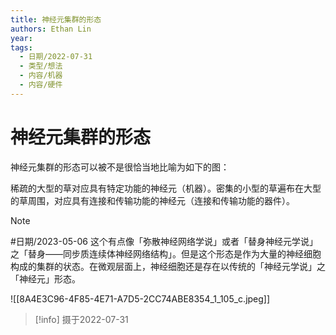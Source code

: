```yaml
---
title: 神经元集群的形态
authors: Ethan Lin
year:
tags:
  - 日期/2022-07-31 
  - 类型/想法 
  - 内容/机器 
  - 内容/硬件 
---
```



# 神经元集群的形态






神经元集群的形态可以被不是很恰当地比喻为如下的图：

稀疏的大型的草对应具有特定功能的神经元（机器）。密集的小型的草遍布在大型的草周围，对应具有连接和传输功能的神经元（连接和传输功能的器件）。

> [!note] 
> #日期/2023-05-06 这个有点像「弥散神经网络学说」或者「替身神经元学说」之「替身——同步质连续体神经网络结构」。但是这个形态是作为大量的神经细胞构成的集群的状态。在微观层面上，神经细胞还是存在以传统的「神经元学说」之「神经元」形态。


![[8A4E3C96-4F85-4E71-A7D5-2CC74ABE8354_1_105_c.jpeg]]

> [!info] 摄于2022-07-31